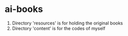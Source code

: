 # ai-books


1. Directory 'resources' is for holding the original  books
2. Directory 'content' is for the codes of myself 